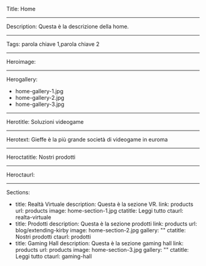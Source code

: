 Title: Home

----

Description: Questa è la descrizione della home.

----

Tags: parola chiave 1,parola chiave 2

----

Heroimage: 

----

Herogallery: 

- home-gallery-1.jpg
- home-gallery-2.jpg
- home-gallery-3.jpg

----

Herotitle: Soluzioni videogame

----

Herotext: Gieffe è la più grande società di videogame in euroma

----

Heroctatitle: Nostri prodotti

----

Heroctaurl: 

----

Sections: 

- 
  title: Realtà Virtuale
  description: Questa è la sezione VR.
  link: products
  url: products
  image: home-section-1.jpg
  ctatitle: Leggi tutto
  ctaurl: realta-virtuale
- 
  title: Prodotti
  description: Questa è la sezione prodotti
  link: products
  url: blog/extending-kirby
  image: home-section-2.jpg
  gallery: ""
  ctatitle: Nostri prodotti
  ctaurl: prodotti
- 
  title: Gaming Hall
  description: Questa è la sezione gaming hall
  link: products
  url: products
  image: home-section-3.jpg
  gallery: ""
  ctatitle: Leggi tutto
  ctaurl: gaming-hall